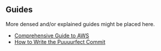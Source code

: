 ## Guides

More densed and/or explained guides might be placed here.

- [Comprehensive Guide to AWS](https://www.airpair.com/aws/posts/building-a-scalable-web-app-on-amazon-web-services-p1)
- [How to Write the Puuuurfect Commit](https://github.com/blog/1943-how-to-write-the-perfect-pull-request)
